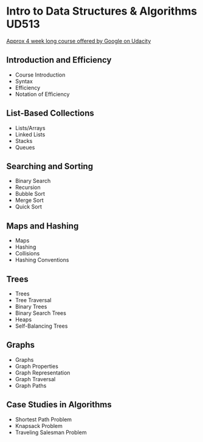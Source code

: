 # Intro to Data Structures & Algorithms UD513
[Approx 4 week long course offered by Google on Udacity](https://www.udacity.com/course/data-structures-and-algorithms-in-python--ud513)



## Introduction and Efficiency
- Course Introduction
- Syntax
- Efficiency
- Notation of Efficiency

## List-Based Collections
- Lists/Arrays
- Linked Lists
- Stacks
- Queues

## Searching and Sorting
- Binary Search
- Recursion
- Bubble Sort
- Merge Sort
- Quick Sort

## Maps and Hashing
- Maps
- Hashing
- Collisions
- Hashing Conventions

## Trees
- Trees
- Tree Traversal
- Binary Trees
- Binary Search Trees
- Heaps
- Self-Balancing Trees

## Graphs
- Graphs
- Graph Properties
- Graph Representation
- Graph Traversal
- Graph Paths

## Case Studies in Algorithms
- Shortest Path Problem
- Knapsack Problem
- Traveling Salesman Problem

